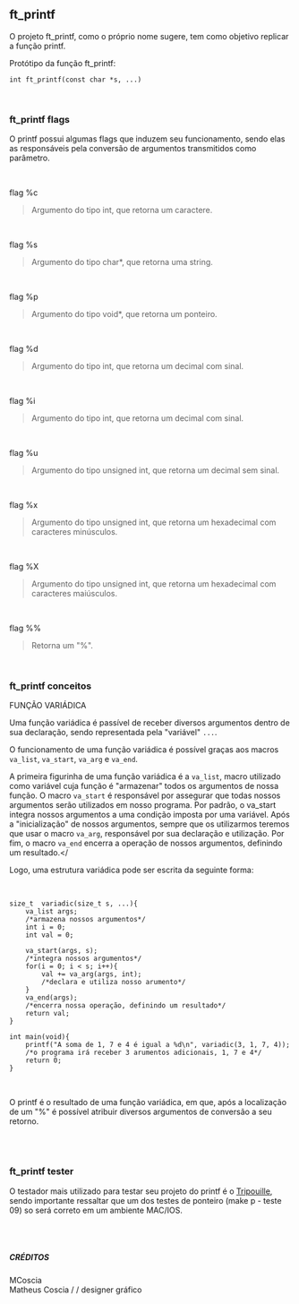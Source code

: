 ## ft_printf

<p>O projeto ft_printf, como o próprio nome sugere, tem como objetivo replicar a função printf.</p>

Protótipo da função ft_printf:
```
int	ft_printf(const char *s, ...)
```

<br>

### ft_printf flags

<p>O printf possui algumas flags que induzem seu funcionamento, sendo elas as responsáveis pela conversão de argumentos transmitidos como parâmetro.</p><br>

flag %c

> Argumento do tipo int, que retorna um caractere.

<br>

flag %s

> Argumento do tipo char*, que retorna uma string.

<br>

flag %p

> Argumento do tipo void*, que retorna um ponteiro.

<br>

flag %d

> Argumento do tipo int, que retorna um decimal com sinal.

<br>

flag %i

> Argumento do tipo int, que retorna um decimal com sinal.

<br>

flag %u

> Argumento do tipo unsigned int, que retorna um decimal sem sinal.

<br>

flag %x

> Argumento do tipo unsigned int, que retorna um hexadecimal com caracteres minúsculos.

<br>

flag %X

> Argumento do tipo unsigned int, que retorna um hexadecimal com caracteres maiúsculos.

<br>

flag %%

> Retorna um "%".

<br>

### ft_printf conceitos

FUNÇÃO VARIÁDICA

Uma função variádica é passível de receber diversos argumentos dentro de sua declaração, sendo representada pela "variável" ```...```.

O funcionamento de uma função variádica é possível graças aos macros ```va_list```, ```va_start```, ```va_arg``` e ```va_end```.<br>

A primeira figurinha de uma função variádica é a ```va_list```, macro utilizado como variável cuja função é "armazenar" todos os argumentos de nossa função.
O macro ```va_start``` é responsável por assegurar que todas nossos argumentos serão utilizados em nosso programa. Por padrão, o va_start integra nossos argumentos a uma condição imposta por uma variável.
Após a "inicialização" de nossos argumentos, sempre que os utilizarmos teremos que usar o macro ```va_arg```, responsável por sua declaração e utilização.
Por fim, o macro ```va_end``` encerra a operação de nossos argumentos, definindo um resultado.</<br>

<p>Logo, uma estrutura variádica pode ser escrita da seguinte forma:</p><br>

```
size_t	variadic(size_t s, ...){
	va_list args;
	/*armazena nossos argumentos*/
	int i = 0;
	int val = 0;

	va_start(args, s);
	/*integra nossos argumentos*/
	for(i = 0; i < s; i++){
		val += va_arg(args, int);
		/*declara e utiliza nosso arumento*/
	}
	va_end(args);
	/*encerra nossa operação, definindo um resultado*/
	return val;
}

int	main(void){
	printf("A soma de 1, 7 e 4 é igual a %d\n", variadic(3, 1, 7, 4));
	/*o programa irá receber 3 arumentos adicionais, 1, 7 e 4*/
	return 0;
}
```

<br>
<p>O printf é o resultado de uma função variádica, em que, após a localização de um "%" é possível atribuir diversos argumentos de conversão a seu retorno.</p>

<br>
<br>

### ft_printf tester

O testador mais utilizado para testar seu projeto do printf é o <a href="https://github.com/Tripouille/printfTester">Tripouille</a>, sendo importante ressaltar que um dos testes de ponteiro (make p - teste 09) so será correto em um ambiente MAC/IOS.

<br>
<br>

##### CRÉDITOS

<p>MCoscia<br>
Matheus Coscia / / designer gráfico</p>
